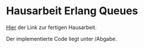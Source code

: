 # Hausarbeit Erlang Queues

[Hier](Abgabe/BITS3_AD_WS2021_Kristoffer_Schaaf.pdf) der Link zur fertigen Hausarbeit.

Der implementierte Code liegt unter /Abgabe.
